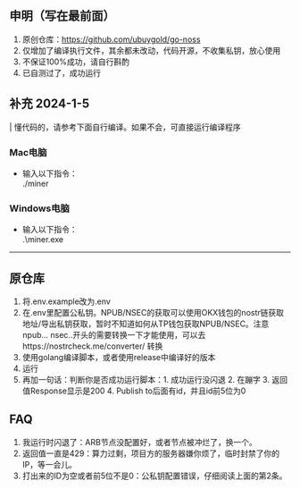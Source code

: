 ## 申明（写在最前面）
1. 原创仓库：https://github.com/ubuygold/go-noss
2. 仅增加了编译执行文件，其余都未改动，代码开源，不收集私钥，放心使用
3. 不保证100%成功，请自行斟酌
4. 已自测过了，成功运行

## 补充 2024-1-5 
| 懂代码的，请参考下面自行编译。如果不会，可直接运行编译程序

### Mac电脑 
* 输入以下指令：  
./miner

### Windows电脑 
* 输入以下指令：  
.\miner.exe

------------------------
## 原仓库
1. 将.env.example改为.env
2. 在.env里配置公私钥。NPUB/NSEC的获取可以使用OKX钱包的nostr链获取地址/导出私钥获取，暂时不知道如何从TP钱包获取NPUB/NSEC。注意npub... nsec..开头的需要转换一下才能使用，可以去https://nostrcheck.me/converter/ 转换
3. 使用golang编译脚本，或者使用release中编译好的版本
4. 运行
5. 再加一句话：判断你是否成功运行脚本：1. 成功运行没闪退 2. 在蹦字 3. 返回值Response显示是200 4. Publish to后面有id，并且id前5位为0

## FAQ
1. 我运行时闪退了：ARB节点没配置好，或者节点被冲烂了，换一个。
2. 返回值一直是429：算力过剩，项目方的服务器嫌你烦了，临时封禁了你的IP，等一会儿。
3. 打出来的ID为空或者前5位不是0：公私钥配置错误，仔细阅读上面的第2条。

